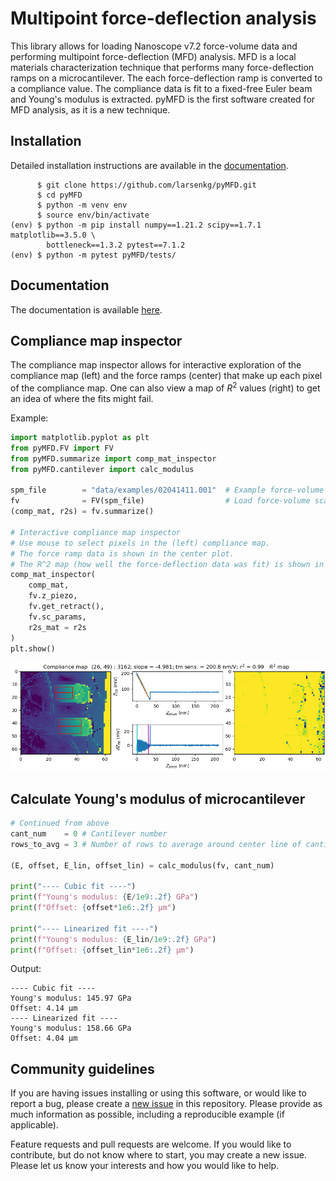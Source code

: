 # Multipoint force-deflection analysis

This library allows for loading Nanoscope v7.2 force-volume data and performing 
multipoint force-deflection (MFD) analysis. MFD is a local materials characterization
technique that performs many force-deflection ramps on a microcantilever. 
The each force-deflection ramp is converted to a compliance value.
The compliance data is fit to a fixed-free Euler beam and Young's modulus is extracted. pyMFD is the first software created for MFD analysis, as it is 
a new technique.

## Installation
Detailed installation instructions are available in the [documentation](https://larsenkg.github.io/pyMFD/build/html/usage.html#installation).

```
      $ git clone https://github.com/larsenkg/pyMFD.git
      $ cd pyMFD
      $ python -m venv env
      $ source env/bin/activate
(env) $ python -m pip install numpy==1.21.2 scipy==1.7.1 matplotlib==3.5.0 \ 
        bottleneck==1.3.2 pytest==7.1.2
(env) $ python -m pytest pyMFD/tests/
```

## Documentation
The documentation is available [here](https://larsenkg.github.io/pyMFD/build/html/).

## Compliance map inspector
The compliance map inspector allows for interactive exploration of the compliance map (left) and the force ramps (center) that make up each pixel of the compliance map. One can also view a map of $R^2$ values (right) to get an idea of where the fits might fail.

Example:
```python
import matplotlib.pyplot as plt
from pyMFD.FV import FV
from pyMFD.summarize import comp_mat_inspector
from pyMFD.cantilever import calc_modulus

spm_file        = "data/examples/02041411.001"  # Example force-volume scan
fv              = FV(spm_file)                  # Load force-volume scan
(comp_mat, r2s) = fv.summarize()

# Interactive compliance map inspector
# Use mouse to select pixels in the (left) compliance map.
# The force ramp data is shown in the center plot.
# The R^2 map (how well the force-deflection data was fit) is shown in the right map.
comp_mat_inspector(
    comp_mat, 
    fv.z_piezo, 
    fv.get_retract(), 
    fv.sc_params, 
    r2s_mat = r2s
)
plt.show()
```
![Screenshot of compliance map inspector](https://raw.githubusercontent.com/larsenkg/pyMFD/9fa9ba57a4011f9dfd3a494575bea6b1631e4859/docs/source/_static/comp_mat_inspector.png)

## Calculate Young's modulus of microcantilever

```python
# Continued from above
cant_num    = 0 # Cantilever number
rows_to_avg = 3 # Number of rows to average around center line of cantilever

(E, offset, E_lin, offset_lin) = calc_modulus(fv, cant_num)

print("---- Cubic fit ----")
print(f"Young's modulus: {E/1e9:.2f} GPa")
print(f"Offset: {offset*1e6:.2f} µm")

print("---- Linearized fit ----")
print(f"Young's modulus: {E_lin/1e9:.2f} GPa")
print(f"Offset: {offset_lin*1e6:.2f} µm")
```
Output:
```
---- Cubic fit ----
Young's modulus: 145.97 GPa
Offset: 4.14 µm
---- Linearized fit ----
Young's modulus: 158.66 GPa
Offset: 4.04 µm
```

## Community guidelines
If you are having issues installing or using this software, or would like to report a bug, please create a [new issue](https://github.com/larsenkg/pyMFD/issues/new) in this repository. Please provide as much information as possible, including a reproducible example (if applicable).

Feature requests and pull requests are welcome. If you would like to contribute, but do not know where to start, you may create a new issue. Please let us know your interests and how you would like to help.